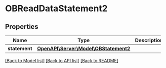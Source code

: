 # OBReadDataStatement2

## Properties
Name | Type | Description | Notes
------------ | ------------- | ------------- | -------------
**statement** | [**OpenAPI\Server\Model\OBStatement2**](OBStatement2.md) |  | [optional] 

[[Back to Model list]](../README.md#documentation-for-models) [[Back to API list]](../README.md#documentation-for-api-endpoints) [[Back to README]](../README.md)


